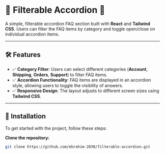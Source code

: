 # 🌟 **Filterable Accordion** 🌟

A simple, filterable accordion FAQ section built with **React** and **Tailwind CSS**. Users can filter the FAQ items by category and toggle open/close on individual accordion items.

---

## 🛠️ **Features**

- ✅ **Category Filter**: Users can select different categories (**Account**, **Shipping**, **Orders**, **Support**) to filter FAQ items.
- ✅ **Accordion Functionality**: FAQ items are displayed in an accordion style, allowing users to toggle the visibility of answers.
- ✅ **Responsive Design**: The layout adjusts to different screen sizes using **Tailwind CSS**.

---

## 🚀 **Installation**

To get started with the project, follow these steps:

**Clone the repository:**
   ```bash
   git clone https://github.com/ebrahim-2030/filterable-accordion.git
   ```
